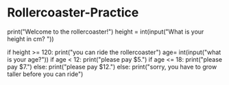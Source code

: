 # Rollercoaster-Practice
print("Welcome to the rollercoaster!")
height = int(input("What is your height in cm? "))

if height >= 120:
  print("you can ride the rollercoaster")
  age= int(input("what is your age?"))
   if age < 12:
    print("please pay $5.")
  if age <= 18:
    print("please pay $7.")
  else:
    print("please pay $12.")
else:
  print("sorry, you have to grow taller before you can ride")
